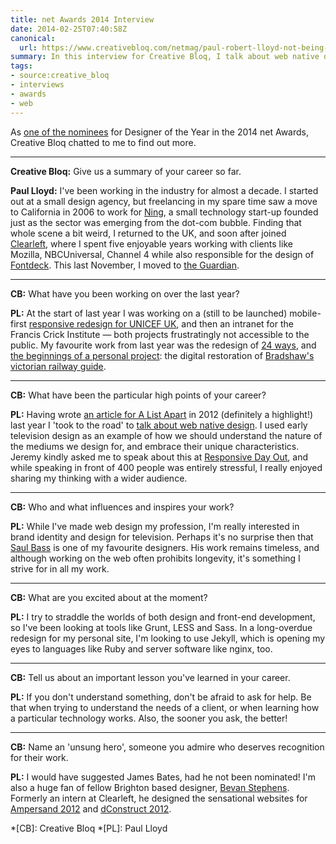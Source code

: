 ```yaml
---
title: net Awards 2014 Interview
date: 2014-02-25T07:40:58Z
canonical:
  url: https://www.creativebloq.com/netmag/paul-robert-lloyd-not-being-afraid-ask-help-21410795
summary: In this interview for Creative Bloq, I talk about web native design and how Saul Bass inspires my work.
tags:
- source:creative_bloq
- interviews
- awards
- web
---
```

As [one of the nominees][1] for Designer of the Year in the 2014 net Awards, Creative Bloq chatted to me to find out more.

***

**Creative Bloq:** Give us a summary of your career so far.

**Paul Lloyd:** I've been working in the industry for almost a decade. I started out at a small design agency, but freelancing in my spare time saw a move to California in 2006 to work for [Ning][2], a small technology start-up founded just as the sector was emerging from the dot-com bubble. Finding that whole scene a bit weird, I returned to the UK, and soon after joined [Clearleft][3], where I spent five enjoyable years working with clients like Mozilla, NBCUniversal, Channel 4 while also responsible for the design of [Fontdeck][4]. This last November, I moved to [the Guardian][5].

***

**CB:** What have you been working on over the last year?

**PL:** At the start of last year I was working on a (still to be launched) mobile-first [responsive redesign for UNICEF UK][6], and then an intranet for the Francis Crick Institute — both projects frustratingly not accessible to the public. My favourite work from last year was the redesign of [24 ways][7], and [the beginnings of a personal project][8]: the digital restoration of [Bradshaw's victorian railway guide][9].

***

**CB:** What have been the particular high points of your career?

**PL:** Having wrote [an article for A List Apart][10] in 2012 (definitely a highlight!) last year I 'took to the road' to [talk about web native design][11]. I used early television design as an example of how we should understand the nature of the mediums we design for, and embrace their unique characteristics. Jeremy kindly asked me to speak about this at [Responsive Day Out][12], and while speaking in front of 400 people was entirely stressful, I really enjoyed sharing my thinking with a wider audience.

***

**CB:** Who and what influences and inspires your work?

**PL:** While I've made web design my profession, I'm really interested in brand identity and design for television. Perhaps it's no surprise then that [Saul Bass][13] is one of my favourite designers. His work remains timeless, and although working on the web often prohibits longevity, it's something I strive for in all my work.

***

**CB:** What are you excited about at the moment?

**PL:** I try to straddle the worlds of both design and front-end development, so I've been looking at tools like Grunt, LESS and Sass. In a long-overdue redesign for my personal site, I'm looking to use Jekyll, which is opening my eyes to languages like Ruby and server software like nginx, too.

***

**CB:** Tell us about an important lesson you've learned in your career.

**PL:** If you don't understand something, don't be afraid to ask for help. Be that when trying to understand the needs of a client, or when learning how a particular technology works. Also, the sooner you ask, the better!

***

**CB:** Name an 'unsung hero', someone you admire who deserves recognition for their work.

**PL:** I would have suggested James Bates, had he not been nominated! I'm also a huge fan of fellow Brighton based designer, [Bevan Stephens][14]. Formerly an intern at Clearleft, he designed the sensational websites for [Ampersand 2012][15] and [dConstruct 2012][16].

[1]: /2014/02/net_awards
[2]: https://ning.com
[3]: https://clearleft.com
[4]: https://fontdeck.com
[5]: https://theguardian.com
[6]: http://v4.clearleft.com/made/unicef
[7]: https://24ways.org
[8]: https://paulrobertlloyd.com/2013/04/bradshaws_guide
[9]: https://bradshaws.guide
[10]: https://alistapart.com/article/the-web-aesthetic
[11]: https://speakerdeck.com/paulrobertlloyd/this-is-for-everyone-speak-the-web
[12]: http://responsiveconf.com/2013/
[13]: http://www.artofthetitle.com/designer/saul-bass/
[14]: http://bevanstephens.com
[15]: http://2012.ampersandconf.com
[16]: http://2012.dconstruct.org

*[CB]: Creative Bloq
*[PL]: Paul Lloyd
